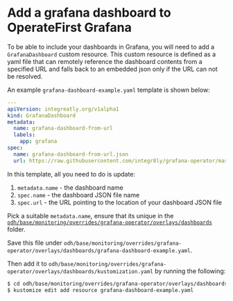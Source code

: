 # Add a grafana dashboard to OperateFirst Grafana

To be able to include your dashboards in Grafana, you will need to add a `GrafanaDashboard` custom resource. This custom resource is defined as a yaml file that can remotely reference the dashboard contents from a specified URL and falls back to an embedded json only if the URL can not be resolved.

An example `grafana-dashboard-example.yaml` template is shown below:

```yaml
---
apiVersion: integreatly.org/v1alpha1
kind: GrafanaDashboard
metadata:
  name: grafana-dashboard-from-url
  labels:
    app: grafana
spec:
  name: grafana-dashboard-from-url.json
  url: https://raw.githubusercontent.com/integr8ly/grafana-operator/master/deploy/examples/remote/grafana-dashboard.json
```

In this template, all you need to do is update:
1. `metadata.name` - the dashboard name
2. `spec.name` - the dashboard JSON file name
3. `spec.url` - the URL pointing to the location of your dashboard JSON file

Pick a suitable `metadata.name`, ensure that its unique in the [`odh/base/monitoring/overrides/grafana-operator/overlays/dashboards`](https://github.com/operate-first/apps/tree/master/odh/base/monitoring/overrides/grafana-operator/overlays/dashboards) folder.

Save this file under `odh/base/monitoring/overrides/grafana-operator/overlays/dashboards/grafana-dashboard-example.yaml`.

Then add it to `odh/base/monitoring/overrides/grafana-operator/overlays/dashboards/kustomization.yaml` by running the following:

````bash
$ cd odh/base/monitoring/overrides/grafana-operator/overlays/dashboards/
$ kustomize edit add resource grafana-dashboard-example.yaml
````
